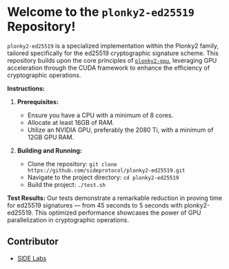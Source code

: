 # Welcome to the `plonky2-ed25519` Repository!

`plonky2-ed25519` is a specialized implementation within the Plonky2 family, tailored specifically for the ed25519 cryptographic signature scheme. This repository builds upon the core principles of [`plonky2-gpu`](https://github.com/sideprotocol/plonky2-gpu), leveraging GPU acceleration through the CUDA framework to enhance the efficiency of cryptographic operations. 

**Instructions:**
1. **Prerequisites:**
   - Ensure you have a CPU with a minimum of 8 cores.
   - Allocate at least 16GB of RAM.
   - Utilize an NVIDIA GPU, preferably the 2080 Ti, with a minimum of 12GB GPU RAM.

2. **Building and Running:**
   - Clone the repository: `git clone https://github.com/sideprotocol/plonky2-ed25519.git`
   - Navigate to the project directory: `cd plonky2-ed25519`
   - Build the project: `./test.sh`

**Test Results:**
Our tests demonstrate a remarkable reduction in proving time for ed25519 signatures — from 45 seconds to 5 seconds with plonky2-ed25519. This optimized performance showcases the power of GPU parallelization in cryptographic operations.

## Contributor
 - [SIDE Labs](https://sidelabs.co)
